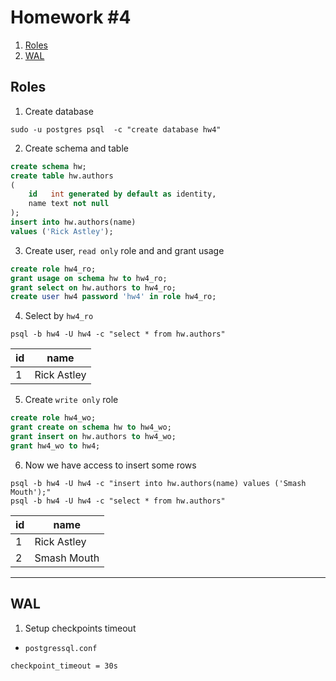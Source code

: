 # Homework #4

1. [Roles](#roles)
2. [WAL](#wal)

## <a name="roles"></a> Roles

1. Create database

```shell
sudo -u postgres psql  -c "create database hw4"
```

2. Create schema and table

```sql
create schema hw;
create table hw.authors
(
    id   int generated by default as identity,
    name text not null
);
insert into hw.authors(name)
values ('Rick Astley');
```

3. Create user, `read only` role and and grant usage

```sql
create role hw4_ro;
grant usage on schema hw to hw4_ro;
grant select on hw.authors to hw4_ro;
create user hw4 password 'hw4' in role hw4_ro;
```

4. Select by `hw4_ro`

```shell
psql -b hw4 -U hw4 -c "select * from hw.authors" 
```

| id  | name        |
|-----|-------------|
| 1   | Rick Astley |

5. Create `write only` role

```sql
create role hw4_wo;
grant create on schema hw to hw4_wo;
grant insert on hw.authors to hw4_wo;
grant hw4_wo to hw4;
```

6. Now we have access to insert some rows

```shell
psql -b hw4 -U hw4 -c "insert into hw.authors(name) values ('Smash Mouth');"
psql -b hw4 -U hw4 -c "select * from hw.authors" 
```

| id  | name        |
|-----|-------------|
| 1   | Rick Astley |
| 2   | Smash Mouth |

---

## <a name="wal"></a> WAL

1. Setup checkpoints timeout

- `postgressql.conf`

```shell
checkpoint_timeout = 30s   
```
